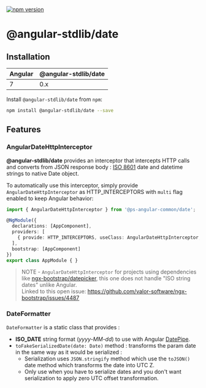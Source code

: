 [![npm version](https://badge.fury.io/js/%40angular-stdlib%2Fdate.svg)](https://badge.fury.io/js/%40angular-stdlib%2Fdate)

# @angular-stdlib/date

## Installation

| Angular | @angular-stdlib/date |
| ------- | -------------------- |
| 7 | 0.x |

Install `@angular-stdlib/date` from `npm`:
```bash
npm install @angular-stdlib/date --save
```

## Features

### AngularDateHttpInterceptor

**@angular-stdlib/date** provides an interceptor that intercepts HTTP calls and converts from JSON response body : [ISO 8601](https://www.iso.org/fr/iso-8601-date-and-time-format.html) date and datetime strings to native Date object.

To automatically use this interceptor, simply provide `AngularDateHttpInterceptor` as HTTP_INTERCEPTORS with `multi` flag enabled to keep Angular behavior:

```typescript
import { AngularDateHttpInterceptor } from '@ps-angular-common/date';

@NgModule({
  declarations: [AppComponent],
  providers: [
    { provide: HTTP_INTERCEPTORS, useClass: AngularDateHttpInterceptor, multi: true}
  ],
  bootstrap: [AppComponent]
})
export class AppModule { }
```

> NOTE - `AngularDateHttpInterceptor` for projects using dependencies like [ngx-bootstrap/datepicker](https://github.com/valor-software/ngx-bootstrap/tree/development/src/datepicker), this one does not handle "ISO string dates" unlike Angular.<br>
> Linked to this open issue: https://github.com/valor-software/ngx-bootstrap/issues/4487

### DateFormatter

`DateFormatter` is a static class that provides :
* **ISO_DATE** string format (*yyyy-MM-dd*) to use with Angular [DatePipe](https://angular.io/api/common/DatePipe).
* `toFakeSerializedDate(date: Date)` method : transforms the param date in the same way as it would be serialized :
   * Serialization uses `JSON.stringify` method which use the `toJSON()` date method which transforms the date into UTC Z.
   * Only use when you have to serialize dates and you don't want serialization to apply zero UTC offset transformation.
